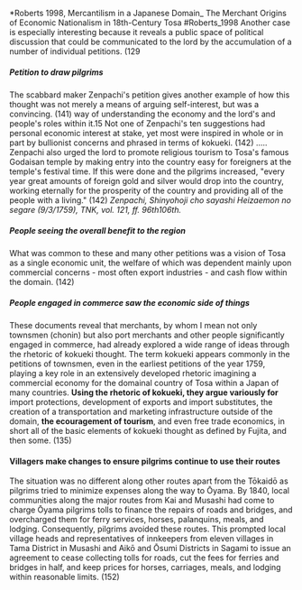 
*Roberts 1998, Mercantilism in a Japanese Domain_ The Merchant Origins of Economic Nationalism in 18th-Century Tosa
#Roberts_1998 
Another case is especially interesting because it reveals a public space of political discussion that could be communicated to the lord by the accumulation of a number of individual petitions. (129
##### Petition to draw pilgrims
The scabbard maker Zenpachi's petition gives another example of how this thought was not merely a means of arguing self-interest, but was a convincing. (141) way of understanding the economy and the lord's and people's roles within it.15 Not one of Zenpachi's ten suggestions had personal economic interest at stake, yet most were inspired in whole or in part by bullionist concerns and phrased in terms of kokueki. (142)
.....
Zenpachi also urged the lord to promote religious tourism to Tosa's famous Godaisan temple by making entry into the country easy for foreigners at the temple's festival time. If this were done and the pilgrims increased, "every year great amounts of foreign gold and silver would drop into the country, working eternally for the prosperity of the country and providing all of the people with a living." (142)
*Zenpachi, Shinyohoji cho sayashi Heizaemon no segare (9/3/1759), TNK, vol. 121, ff. 96th106th.*
##### People seeing the overall benefit to the region 
What was common to these and many other petitions was a vision of Tosa as a single economic unit, the welfare of which was dependent mainly upon commercial concerns - most often export industries - and cash flow within the domain. (142)
##### People engaged in commerce saw the economic side of things
These documents reveal that merchants, by whom I mean not only townsmen (chonin) but also port merchants and other people significantly engaged in commerce, had already explored a wide range of ideas through the rhetoric of kokueki thought. The term kokueki appears commonly in the petitions of townsmen, even in the earliest petitions of the year 1759, playing a key role in an extensively developed rhetoric imagining a commercial economy for the domainal country of Tosa within a Japan of many countries. **Using the rhetoric of kokueki, they argue variously for** import protections, development of exports and import substitutes, the creation of a transportation and marketing infrastructure outside of the domain, **the ecouragement of tourism**, and even free trade economics, in short all of the basic elements of kokueki thought as defined by Fujita, and then some. (135)
#### Villagers make changes to ensure pilgrims continue to use their routes
The situation was no different along other routes apart from the Tōkaidō as pilgrims tried to minimize expenses along the way to Ōyama. By 1840, local communities along the major routes from Kai and Musashi had come to charge Ōyama pilgrims tolls to finance the repairs of roads and bridges, and overcharged them for ferry services, horses, palanquins, meals, and lodging. Consequently, pilgrims avoided these routes. This prompted local village heads and representatives of innkeepers from eleven villages in Tama District in Musashi and Aikō and Ōsumi Districts in Sagami to issue an agreement to cease collecting tolls for roads, cut the fees for ferries and bridges in half, and keep prices for horses, carriages, meals, and lodging within reasonable limits. (152)
